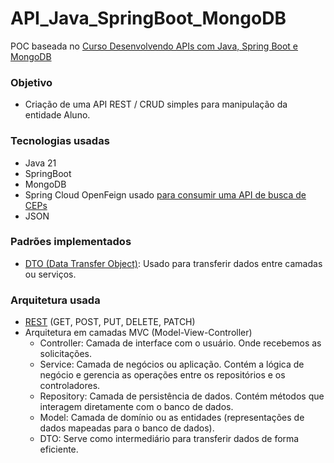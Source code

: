 # API_Java_SpringBoot_MongoDB

POC baseada no [Curso Desenvolvendo APIs com Java, Spring Boot e MongoDB](https://youtube.com/playlist?list=PL5X822QTM1JYvV-osYuBH9FBq5rOO81Ea&feature=shared)

### Objetivo
* Criação de uma API REST / CRUD simples para manipulação da entidade Aluno.

### Tecnologias usadas
* Java 21
* SpringBoot 
* MongoDB 
* Spring Cloud OpenFeign usado [para consumir uma API de busca de CEPs](https://brasilapi.com.br/)
* JSON
  
### Padrões implementados
* [DTO (Data Transfer Object)](https://fullcycle.com.br/o-que-e-dto/): Usado para transferir dados entre camadas ou serviços.

### Arquitetura usada
* [REST](https://www.redhat.com/pt-br/topics/api/what-is-a-rest-api) (GET, POST, PUT, DELETE, PATCH)
*  Arquitetura em camadas MVC (Model-View-Controller)
    * Controller:  Camada de interface com o usuário. Onde recebemos as solicitações.
    * Service: Camada de negócios ou aplicação. Contém a lógica de negócio e gerencia as operações entre os repositórios e os controladores.
    * Repository: Camada de persistência de dados. Contém métodos que interagem diretamente com o banco de dados.
    * Model: Camada de domínio ou as entidades (representações de dados mapeadas para o banco de dados).
    * DTO: Serve como intermediário para transferir dados de forma eficiente.

<!-- Endpoints criados: -->